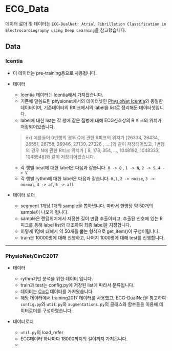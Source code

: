 # ECG_Data

데이터 로더 및 데이터는 `ECG-DualNet: Atrial Fibrillation Classification in Electrocardiography using Deep Learning`을 참고했습니다.

## Data 

### Icentia
- 이 데이터는 pre-training용으로 사용됩니다.

* 데이터
  * Icentia 데이터는 [Icentia](https://studtudarmstadtde-my.sharepoint.com/personal/christoph_reich_stud_tu-darmstadt_de/_layouts/15/onedrive.aspx?id=%2Fpersonal%2Fchristoph%5Freich%5Fstud%5Ftu%2Ddarmstadt%5Fde%2FDocuments%2FUni%2FECG%5FClassification%2Fdata%2Ezip&parent=%2Fpersonal%2Fchristoph%5Freich%5Fstud%5Ftu%2Ddarmstadt%5Fde%2FDocuments%2FUni%2FECG%5FClassification&ga=1)에서 가져왔습니다.
  * 기존에 말씀드린 physionet에서의 데이터셋인 [PhysioNet Icentia](https://www.physionet.org/content/icentia11k-continuous-ecg/1.0/)와 동일한 데이터이며, 기존데이터의 R피크에서의 label을 list로 정리해둔 데이터셋입니다.
  * label에 대한 list는 각 행에 같은 질병에 대해 ECG신호상의 R 피크의 위치가 저장되어있습니다.

  > ex) 예를들어 0번행의 경우 Q에 관한 R피크의 위치가 [26334,   26434,   26551,   26758,   26946,   27139,   27326 , ....]와 같이 저장되어있고, 1번행의 경우 N에 관한 R피크 위치가 [      8,     178,     354, ..., 1048192, 1048333, 1048548]와 같이 저장되어있습니다.

  * 각 행별 beat에 대한 label은 다음과 같습니다. `0 -> Q` , `1 -> N`, `2 -> S`, `4 -> V`
  * 각 행별 rythm에 대한 label은 다음과 같습니다. `0,1,2 -> noise`, `3 -> normal`, `4 -> af`, `5 -> afl`
  
* 데이터 로더
  * segment 1개당 1개의 sample을 뽑아냅니다. 따라서 한명당 약 50개의 sample이 나오게 됩니다.
  * sample은 랜덤위치에서 지정한 길이 만큼 추출이되고, 추출된 신호에 있는 R피크를 통해 label list와 대조하여 최종 label을 지정합니다.
  * 이렇게 1명에 대해서 약 50개를 뽑는 형식으로 get_item()이 구성이됩니다.
  * train은 10000명에 대해 진행하고, 나머지 1000명에 대해 test를 진행합니다. 

------
### PhysioNet/CinC2017
* 데이터
  * rythm기반 분석을 위한 데이터 입니다.
  * train과 test는 config.py에 저장된 list에 따라서 분류됩니다.
  * 데이터는 [CinC](https://physionet.org/content/challenge-2017/1.0.0/) 데이터를 가져왔습니다.
  * 해당 데이터에서 training2017 데이터를 사용했고, ECG-DualNet을 참고하여 `config.py`와 `util.py`와 `augmentations.py`의 클래스와 함수들을 이용해 데이터로더를 구성하였습니다.
 
* 데이터로더
  * `util.py`의 load_refer
  * ECG데이터 하나마다 18000까지의 길이까지 가져옵니다.
  * 
  

